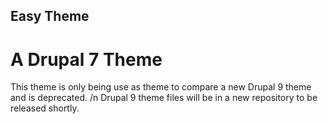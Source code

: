 ## Easy Theme
# A Drupal 7 Theme

This theme is only being use as theme to compare a new Drupal 9 theme and is deprecated. /n
Drupal 9 theme files will be in a new repository to be released shortly.
